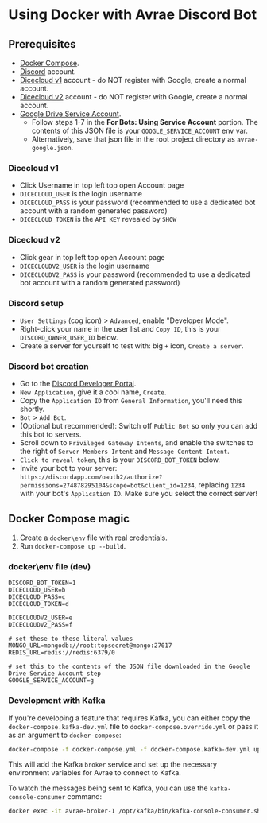 # Using Docker with Avrae Discord Bot

## Prerequisites

- [Docker Compose](https://docs.docker.com/compose/install/).
- [Discord](https://discordapp.com/) account.
- [Dicecloud v1](https://v1.dicecloud.com) account - do NOT register with Google, create a normal account.
- [Dicecloud v2](https://dicecloud.com) account - do NOT register with Google, create a normal account.
- [Google Drive Service Account](https://gspread.readthedocs.io/en/latest/oauth2.html).
    - Follow steps 1-7 in the **For Bots: Using Service Account** portion. The contents of this JSON file is
      your `GOOGLE_SERVICE_ACCOUNT` env var.
    - Alternatively, save that json file in the root project directory as `avrae-google.json`.

### Dicecloud v1

- Click Username in top left top open Account page
- `DICECLOUD_USER` is the login username
- `DICECLOUD_PASS` is your password (recommended to use a dedicated bot account with a random generated password)
- `DICECLOUD_TOKEN` is the `API KEY` revealed by `SHOW`

### Dicecloud v2

- Click gear in top left top open Account page
- `DICECLOUDV2_USER` is the login username
- `DICECLOUDV2_PASS` is your password (recommended to use a dedicated bot account with a random generated password)

### Discord setup

- `User Settings` (cog icon) > `Advanced`, enable "Developer Mode".
- Right-click your name in the user list and `Copy ID`, this is your `DISCORD_OWNER_USER_ID` below.
- Create a server for yourself to test with: big `+` icon, `Create a server`.

### Discord bot creation

- Go to the [Discord Developer Portal](https://discordapp.com/developers/).
- `New Application`, give it a cool name, `Create`.
- Copy the `Application ID` from `General Information`, you'll need this shortly.
- `Bot` > `Add Bot`.
- (Optional but recommended): Switch off `Public Bot` so only you can add this bot to servers.
- Scroll down to `Privileged Gateway Intents`, and enable the switches to the right of `Server Members Intent`
  and `Message Content Intent`.
- `Click to reveal token`, this is your `DISCORD_BOT_TOKEN` below.
- Invite your bot to your
  server: `https://discordapp.com/oauth2/authorize?permissions=274878295104&scope=bot&client_id=1234`, replacing `1234`
  with your bot's `Application ID`. Make sure you select the correct server!

## Docker Compose magic

1. Create a `docker\env` file with real credentials.
2. Run `docker-compose up --build`.

### docker\env file (dev)

    DISCORD_BOT_TOKEN=1
    DICECLOUD_USER=b
    DICECLOUD_PASS=c
    DICECLOUD_TOKEN=d
    
    DICECLOUDV2_USER=e
    DICECLOUDV2_PASS=f

    # set these to these literal values
    MONGO_URL=mongodb://root:topsecret@mongo:27017
    REDIS_URL=redis://redis:6379/0
    
    # set this to the contents of the JSON file downloaded in the Google Drive Service Account step
    GOOGLE_SERVICE_ACCOUNT=g

### Development with Kafka

If you're developing a feature that requires Kafka, you can either copy the `docker-compose.kafka-dev.yml` file to `docker-compose.override.yml` or pass it as an argument to `docker-compose`:

```bash
docker-compose -f docker-compose.yml -f docker-compose.kafka-dev.yml up --build
```

This will add the Kafka `broker` service and set up the necessary environment variables for Avrae to connect to Kafka.

To watch the messages being sent to Kafka, you can use the `kafka-console-consumer` command:

```bash
docker exec -it avrae-broker-1 /opt/kafka/bin/kafka-console-consumer.sh --bootstrap-server localhost:9092 --topic dnddev_avraebot --from-beginning
```
